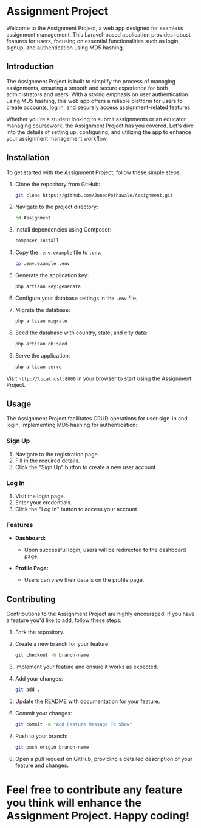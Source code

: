 # Assignment Project

Welcome to the Assignment Project, a web app designed for seamless assignment management. This Laravel-based application provides robust features for users, focusing on essential functionalities such as login, signup, and authentication using MD5 hashing.

## Introduction

The Assignment Project is built to simplify the process of managing assignments, ensuring a smooth and secure experience for both administrators and users. With a strong emphasis on user authentication using MD5 hashing, this web app offers a reliable platform for users to create accounts, log in, and securely access assignment-related features.

Whether you're a student looking to submit assignments or an educator managing coursework, the Assignment Project has you covered. Let's dive into the details of setting up, configuring, and utilizing the app to enhance your assignment management workflow.

## Installation

To get started with the Assignment Project, follow these simple steps:

1. Clone the repository from GitHub:

   ```bash
   git clone https://github.com/JunedPothawale/Assignment.git
   ```

2. Navigate to the project directory:

   ```bash
   cd Assignment
   ```

3. Install dependencies using Composer:

   ```bash
   composer install
   ```

4. Copy the `.env.example` file to `.env`:

   ```bash
   cp .env.example .env
   ```

5. Generate the application key:

   ```bash
   php artisan key:generate
   ```

6. Configure your database settings in the `.env` file.

7. Migrate the database:

   ```bash
   php artisan migrate
   ```

8. Seed the database with country, state, and city data:

   ```bash
   php artisan db:seed
   ```

9. Serve the application:

   ```bash
   php artisan serve
   ```

Visit `http://localhost:8000` in your browser to start using the Assignment Project.

## Usage

The Assignment Project facilitates CRUD operations for user sign-in and login, implementing MD5 hashing for authentication:

### Sign Up

1. Navigate to the registration page.
2. Fill in the required details.
3. Click the "Sign Up" button to create a new user account.

### Log In

1. Visit the login page.
2. Enter your credentials.
3. Click the "Log In" button to access your account.

### Features

- **Dashboard:**
  - Upon successful login, users will be redirected to the dashboard page.
  
  
- **Profile Page:**
  - Users can view their details on the profile page.

## Contributing

Contributions to the Assignment Project are highly encouraged! If you have a feature you'd like to add, follow these steps:

1. Fork the repository.
2. Create a new branch for your feature:

   ```bash
   git checkout -b branch-name
   ```

3. Implement your feature and ensure it works as expected.
4. Add your changes:

   ```bash
   git add .
   ```
5. Update the README with documentation for your feature.
6. Commit your changes:

   ```bash
   git commit -m "Add Feature Message To Show"
   ```

7. Push to your branch:

   ```bash
   git push origin branch-name
   ```

8. Open a pull request on GitHub, providing a detailed description of your feature and changes.

# Feel free to contribute any feature you think will enhance the Assignment Project. Happy coding!

